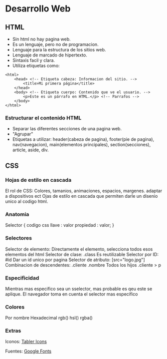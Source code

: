 # Desarrollo Web

## HTML

- Sin html no hay pagina web.
- Es un lenguaje, pero no de programacion.
- Lenguaje para la estructura de los sitios web.
- Lenguaje de marcado de hipertexto.
- Sintaxis facil y clara.
- Utiliza etiquetas como:

<!DOCTYPE html>
    <html>
        <head> <!-- Etiqueta cabeza: Informacion del sitio. -->
            <title>Mi primera página</title>
        </head>
        <body> <!-- Etiqueta cuerpo: Contenido que ve el usuario. -->
            <p>Este es un párrafo en HTML.</p> <!-- Parrafos -->
        </body>
    </html>

### Estructurar el contenido HTML

- Separar las diferentes secciones de una pagina web.
- "Agrupar"
- Etiquetas a utilizar: header(cabeza de pagina), footer(pie de pagina), nav(navegacion), main(elementos principales), section(secciones), article, aside, div.

## CSS

### Hojas de estilo en cascada

El rol de CSS: Colores, tamanios, animaciones, espacios, margenes. adaptar a dispositivos ect
Ojas de estilo en cascada que permiten darle un disenio unico al codigo html.

### Anatomia

Selector {
    codigo css
    llave : valor
    propiedad : valor;
}

### Selectores

Selector de elemento: Directamente el elemento, selecciona todos esos elementos del html
Selector de clase: .class Es reutilizable
Selector por ID: #id Dar un id unico por pagina
Selector de atributo: [src="logo.jpg"]
Combinacion de descendentes: .cliente .nombre
Todos los hijos .cliente > p

### Especificidad

Mientras mas especifico sea un sselector, mas probable es qeu este se aplique.
El navegador toma en cuenta el selector mas especifico

### Colores

Por nombre
Hexadecimal
rgb()
hsl()
rgba()

### Extras

Iconos:
[Tabler Icons](https://tablericons.com/ )

Fuentes:
[Google Fonts](https://fonts.google.com/)
